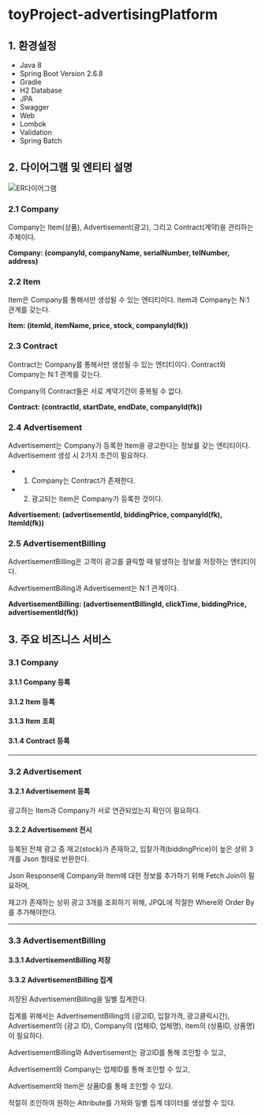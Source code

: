 # toyProject-advertisingPlatform

## 1. 환경설정
+ Java 8
+ Spring Boot Version 2.6.8
+ Gradle
+ H2 Database
+ JPA
+ Swagger
+ Web
+ Lombok
+ Validation
+ Spring Batch


## 2. 다이어그램 및 엔티티 설명

![ER다이어그램](https://user-images.githubusercontent.com/62477958/174471125-101f7a93-6b06-409d-af4e-be1e4906e662.png)

### 2.1 Company

Company는 Item(상품), Advertisement(광고), 그리고 Contract(계약)을 관리하는 주체이다.

**Company: (companyId, companyName, serialNumber, telNumber, address)**


### 2.2 Item

Item은 Company를 통해서만 생성될 수 있는 엔티티이다. Item과 Company는 N:1 관계를 갖는다.

**Item: (itemId, itemName, price, stock, companyId(fk))**

### 2.3 Contract

Contract는 Company를 통해서만 생성될 수 있는 엔티티이다. Contract와 Company는 N:1 관계를 갖는다.

Company의 Contract들은 서로 계약기간이 중복될 수 없다.

**Contract: (contractId, startDate, endDate, companyId(fk))**

### 2.4 Advertisement

Advertisement는 Company가 등록한 Item을 광고한다는 정보를 갖는 엔티티이다. Advertisement 생성 시 2가지 조건이 필요하다.

+ 1. Company는 Contract가 존재한다.
+ 2. 광고되는 Item은 Company가 등록한 것이다.

**Advertisement: (advertisementId, biddingPrice, companyId(fk), ItemId(fk))**

### 2.5 AdvertisementBilling

AdvertisementBilling은 고객이 광고를 클릭할 때 발생하는 정보를 저장하는 엔티티이다. 

AdvertisementBilling과 Advertisement는 N:1 관계이다.

**AdvertisementBilling: (advertisementBillingId, clickTime, biddingPrice, advertisementId(fk))**

## 3. 주요 비즈니스 서비스

### 3.1 Company

#### 3.1.1 Company 등록

#### 3.1.2 Item 등록

#### 3.1.3 Item 조회

#### 3.1.4 Contract 등록

***

### 3.2 Advertisement

#### 3.2.1 Advertisement 등록

광고하는 Item과 Company가 서로 연관되었는지 확인이 필요하다.

#### 3.2.2 Advertisement 전시

등록된 전체 광고 중 재고(stock)가 존재하고, 입찰가격(biddingPrice)이 높은 상위 3개를 Json 형태로 반환한다.

Json Response에 Company와 Item에 대한 정보를 추가하기 위해 Fetch Join이 필요하며,

재고가 존재하는 상위 광고 3개를 조회하기 위해, JPQL에 적절한 Where와 Order By를 추가해야한다. 

***

### 3.3 AdvertisementBilling

#### 3.3.1 AdvertisementBilling 저장

#### 3.3.2 AdvertisementBilling 집계

저장된 AdvertisementBilling을 일별 집계한다.

집계를 위해서는 AdvertisementBilling의 (광고ID, 입찰가격, 광고클릭시간), Advertisement의 (광고 ID), Company의 (업체ID, 업체명), Item의 (상품ID, 상품명)이 필요하다.

AdvertisementBilling와 Advertisement는 광고ID를 통해 조인할 수 있고,

Advertisement와 Company는 업체ID를 통해 조인할 수 있고,

Advertisement와 Item은 상품ID를 통해 조인할 수 있다.

적절히 조인하여 원하는 Attribute를 가져와 일별 집계 데이터를 생성할 수 있다.





